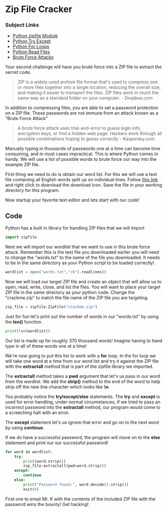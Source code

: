 # Zip File Cracker

### Subject Links

* [Python zipfile Module](https://docs.python.org/3/library/zipfile.html)
* [Python Try Except](https://www.w3schools.com/python/python_try_except.asp)
* [Python For Loops](https://www.w3schools.com/python/python_for_loops.asp)
* [Python Read Files](https://www.w3schools.com/python/python_file_open.asp)
* [Brute Force Attacks](https://en.wikipedia.org/wiki/Brute-force_attack)

Your second challenge will have you brute force into a ZIP file to extract the secret code. 

> ZIP is a widely used archive file format that's used to compress one or more files together into a single location, reducing the overall size, and making it easier to transport the files. ZIP files work in much the same way as a standard folder on your computer. - Dropbox.com

In addition to compressing files, you are able to set a password protection on a ZIP file. These passwords are not immune from an attack known as a "Brute Force Attack"

> A brute force attack uses trial-and-error to guess login info, encryption keys, or find a hidden web page. Hackers work through all possible combinations hoping to guess correctly - Kaspersky.com

Manually typing in thousands of passwords one at a time can become time consuming, and in most cases impractical. This is where Python comes in handy. We will use a list of possible words to brute force our way into the example ZIP file. 

First thing we need to do is obtain our word list. For this we will use a text file containing all English words split up on individual lines. Follow [this link](https://github.com/dwyl/english-words/blob/master/words.txt) and right click to download the download icon. Save the file in your working directory for this program. 

Now startup your favorite text editor and lets start with our code!

## Code

Python has a built in library for handling ZIP files that we will import

```python
import zipfile
```

Next we will import our wordlist that we want to use in this brute force attack. Remember this is the text file you downloaded earlier you will need to change the "words.txt" to the name of the file you downloaded. It needs to be in the same directory as your Python script to be loaded correctly!

```python
wordlist = open("words.txt","rb").readlines()
```

Now we will load our target ZIP file and create an object that will allow us to open, read, write, close, and list the files. You will want to place your target ZIP file in the same directory as your python code. Change the "crackme.zip" to match the file name of the ZIP file you are targeting. 

```python
zip_file = zipfile.ZipFile("crackme.zip")
```

Just for fun let's print out the number of words in our "words.txt" by using the **len()** function.  

```python
print(len(wordlist))
```

Our list is made up for roughly 370 thousand words! Imagine having to hand type in all of these words one at a time!

We're now going to put this list to work with a **for** loop. In the for loop we will take one word at a time from our word list and try it against the ZIP file with the **extractall** method that is part of the zipfile library we imported. 

The **extractall** method takes a **pwd** argument that let's us pass in our word from the wordlist. We add the **strip()** method to the end of the word to help strip off the new line character which looks like **\n**.

You probably notice the **try/except/else** statements. The **try** and **except** is used for error handling, under normal circumstances, if we tried to pass an incorrect password into the **extractall** method, our program would come to a screeching halt with an error.

The **except** statement let's us ignore that error and go on to the next word by using **continue**.

If we do have a successful password, the program will move on to the **else** statement and print our our successful password!

```python
for word in wordlist:
    try:
        print(word.strip())
        zip_file.extractall(pwd=word.strip())
    except:
        continue
    else:
        print("Password found:", word.decode().strip())
        exit(0)
```

First one to email Mr. K with the contents of the included ZIP file with the password wins the bounty! Get hacking!
